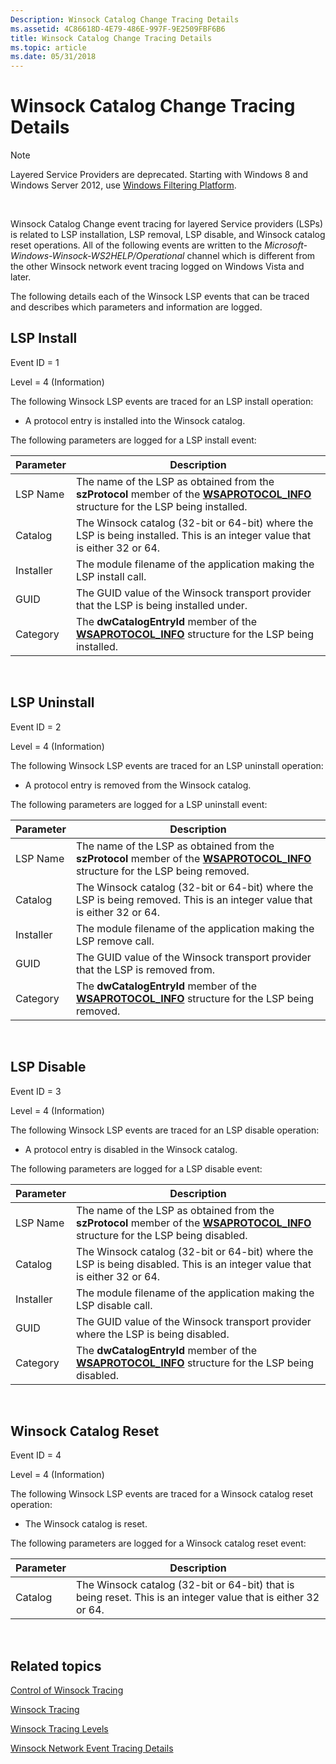 ```yaml
---
Description: Winsock Catalog Change Tracing Details
ms.assetid: 4C86618D-4E79-486E-997F-9E2509FBF6B6
title: Winsock Catalog Change Tracing Details
ms.topic: article
ms.date: 05/31/2018
---
```


# Winsock Catalog Change Tracing Details

> [!Note]  
> Layered Service Providers are deprecated. Starting with Windows 8 and Windows Server 2012, use [Windows Filtering Platform](../fwp/windows-filtering-platform-start-page.md).

 

Winsock Catalog Change event tracing for layered Service providers (LSPs) is related to LSP installation, LSP removal, LSP disable, and Winsock catalog reset operations. All of the following events are written to the *Microsoft-Windows-Winsock-WS2HELP/Operational* channel which is different from the other Winsock network event tracing logged on Windows Vista and later.

The following details each of the Winsock LSP events that can be traced and describes which parameters and information are logged.

## LSP Install

Event ID = 1

Level = 4 (Information)

The following Winsock LSP events are traced for an LSP install operation:

-   A protocol entry is installed into the Winsock catalog.

The following parameters are logged for a LSP install event:



| Parameter                                                                                                | Description                                                                                                                                                             |
|----------------------------------------------------------------------------------------------------------|-------------------------------------------------------------------------------------------------------------------------------------------------------------------------|
| <span id="LSP_Name"></span><span id="lsp_name"></span><span id="LSP_NAME"></span>LSP Name<br/>     | The name of the LSP as obtained from the **szProtocol** member of the [**WSAPROTOCOL\_INFO**](/windows/win32/api/winsock2/ns-winsock2-wsaprotocol_infoa) structure for the LSP being installed.<br/> |
| <span id="Catalog"></span><span id="catalog"></span><span id="CATALOG"></span>Catalog<br/>         | The Winsock catalog (32-bit or 64-bit) where the LSP is being installed. This is an integer value that is either 32 or 64.<br/>                                   |
| <span id="Installer"></span><span id="installer"></span><span id="INSTALLER"></span>Installer<br/> | The module filename of the application making the LSP install call.<br/>                                                                                          |
| <span id="GUID"></span><span id="guid"></span>GUID<br/>                                            | The GUID value of the Winsock transport provider that the LSP is being installed under.<br/>                                                                      |
| <span id="Category"></span><span id="category"></span><span id="CATEGORY"></span>Category<br/>     | The **dwCatalogEntryId** member of the [**WSAPROTOCOL\_INFO**](/windows/win32/api/winsock2/ns-winsock2-wsaprotocol_infoa) structure for the LSP being installed.<br/>                                |



 

## LSP Uninstall

Event ID = 2

Level = 4 (Information)

The following Winsock LSP events are traced for an LSP uninstall operation:

-   A protocol entry is removed from the Winsock catalog.

The following parameters are logged for a LSP uninstall event:



| Parameter                                                                                                | Description                                                                                                                                                           |
|----------------------------------------------------------------------------------------------------------|-----------------------------------------------------------------------------------------------------------------------------------------------------------------------|
| <span id="LSP_Name"></span><span id="lsp_name"></span><span id="LSP_NAME"></span>LSP Name<br/>     | The name of the LSP as obtained from the **szProtocol** member of the [**WSAPROTOCOL\_INFO**](/windows/win32/api/winsock2/ns-winsock2-wsaprotocol_infoa) structure for the LSP being removed.<br/> |
| <span id="Catalog"></span><span id="catalog"></span><span id="CATALOG"></span>Catalog<br/>         | The Winsock catalog (32-bit or 64-bit) where the LSP is being removed. This is an integer value that is either 32 or 64.<br/>                                   |
| <span id="Installer"></span><span id="installer"></span><span id="INSTALLER"></span>Installer<br/> | The module filename of the application making the LSP remove call.<br/>                                                                                         |
| <span id="GUID"></span><span id="guid"></span>GUID<br/>                                            | The GUID value of the Winsock transport provider that the LSP is removed from.<br/>                                                                             |
| <span id="Category"></span><span id="category"></span><span id="CATEGORY"></span>Category<br/>     | The **dwCatalogEntryId** member of the [**WSAPROTOCOL\_INFO**](/windows/win32/api/winsock2/ns-winsock2-wsaprotocol_infoa) structure for the LSP being removed.<br/>                                |



 

## LSP Disable

Event ID = 3

Level = 4 (Information)

The following Winsock LSP events are traced for an LSP disable operation:

-   A protocol entry is disabled in the Winsock catalog.

The following parameters are logged for a LSP disable event:



| Parameter                                                                                                | Description                                                                                                                                                            |
|----------------------------------------------------------------------------------------------------------|------------------------------------------------------------------------------------------------------------------------------------------------------------------------|
| <span id="LSP_Name"></span><span id="lsp_name"></span><span id="LSP_NAME"></span>LSP Name<br/>     | The name of the LSP as obtained from the **szProtocol** member of the [**WSAPROTOCOL\_INFO**](/windows/win32/api/winsock2/ns-winsock2-wsaprotocol_infoa) structure for the LSP being disabled.<br/> |
| <span id="Catalog"></span><span id="catalog"></span><span id="CATALOG"></span>Catalog<br/>         | The Winsock catalog (32-bit or 64-bit) where the LSP is being disabled. This is an integer value that is either 32 or 64.<br/>                                   |
| <span id="Installer"></span><span id="installer"></span><span id="INSTALLER"></span>Installer<br/> | The module filename of the application making the LSP disable call.<br/>                                                                                         |
| <span id="GUID"></span><span id="guid"></span>GUID<br/>                                            | The GUID value of the Winsock transport provider where the LSP is being disabled.<br/>                                                                           |
| <span id="Category"></span><span id="category"></span><span id="CATEGORY"></span>Category<br/>     | The **dwCatalogEntryId** member of the [**WSAPROTOCOL\_INFO**](/windows/win32/api/winsock2/ns-winsock2-wsaprotocol_infoa) structure for the LSP being disabled.<br/>                                |



 

## Winsock Catalog Reset

Event ID = 4

Level = 4 (Information)

The following Winsock LSP events are traced for a Winsock catalog reset operation:

-   The Winsock catalog is reset.

The following parameters are logged for a Winsock catalog reset event:



| Parameter                                                                                        | Description                                                                                                              |
|--------------------------------------------------------------------------------------------------|--------------------------------------------------------------------------------------------------------------------------|
| <span id="Catalog"></span><span id="catalog"></span><span id="CATALOG"></span>Catalog<br/> | The Winsock catalog (32-bit or 64-bit) that is being reset. This is an integer value that is either 32 or 64.<br/> |



 

## Related topics

<dl> <dt>

[Control of Winsock Tracing](control-of-winsock-tracing.md)
</dt> <dt>

[Winsock Tracing](winsock-tracing.md)
</dt> <dt>

[Winsock Tracing Levels](winsock-tracing-levels.md)
</dt> <dt>

[Winsock Network Event Tracing Details](winsock-tracing-event-details.md)
</dt> </dl>

 

 